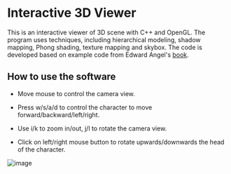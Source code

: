 # Interactive 3D ViewerThis is an interactive viewer of 3D scene with C++ and OpenGL. The program uses techniques, including hierarchical modeling, shadow mapping, Phong shading, texture mapping and skybox.  The code is developed based on example code from Edward Angel's [book](https://www.cs.unm.edu/~angel/BOOK/INTERACTIVE_COMPUTER_GRAPHICS/SIXTH_EDITION/CODE/).## How to use the software* Move mouse to control the camera view.* Press w/s/a/d to control the character to move forward/backward/left/right.* Use i/k to zoom in/out, j/l to rotate the camera view.* Click on left/right mouse button to rotate upwards/downwards the head of the character.![image](demo.gif)